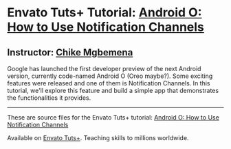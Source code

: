 # Envato Tuts+ Tutorial: [Android O: How to Use Notification Channels][published url]
## Instructor: [Chike Mgbemena][instructor url]


Google has launched the first developer preview of the next Android version, currently code-named Android O (Oreo maybe?). Some exciting features were released and one of them is Notification Channels. In this tutorial, we'll explore this feature and build a simple app that demonstrates the functionalities it provides. 



------

These are source files for the Envato Tuts+ tutorial: [Android O: How to Use Notification Channels][published url]

Available on [Envato Tuts+](https://tutsplus.com). Teaching skills to millions worldwide.

[published url]: http://code.tutsplus.com/tutorials/android-o-how-to-use-notification-channels--cms-28616
[instructor url]: https://tutsplus.com/authors/chike-mgbemena
